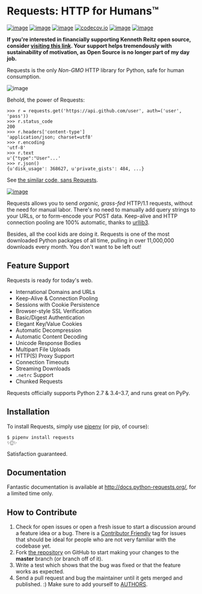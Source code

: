 Requests: HTTP for Humans™
==========================

[![image](https://img.shields.io/pypi/v/requests.svg)](https://pypi.org/project/requests/)
[![image](https://img.shields.io/pypi/l/requests.svg)](https://pypi.org/project/requests/)
[![image](https://img.shields.io/pypi/pyversions/requests.svg)](https://pypi.org/project/requests/)
[![codecov.io](https://codecov.io/github/requests/requests/coverage.svg?branch=master)](https://codecov.io/github/requests/requests)
[![image](https://img.shields.io/github/contributors/requests/requests.svg)](https://github.com/requests/requests/graphs/contributors)
[![image](https://img.shields.io/badge/Say%20Thanks-!-1EAEDB.svg)](https://saythanks.io/to/kennethreitz)

**If you're interested in financially supporting Kenneth Reitz open source, consider [visiting this link](https://cash.me/$KennethReitz). Your support helps tremendously with sustainability of motivation, as Open Source is no longer part of my day job.**

Requests is the only *Non-GMO* HTTP library for Python, safe for human
consumption.

![image](https://farm5.staticflickr.com/4317/35198386374_1939af3de6_k_d.jpg)

Behold, the power of Requests:

``` {.sourceCode .python}
>>> r = requests.get('https://api.github.com/user', auth=('user', 'pass'))
>>> r.status_code
200
>>> r.headers['content-type']
'application/json; charset=utf8'
>>> r.encoding
'utf-8'
>>> r.text
u'{"type":"User"...'
>>> r.json()
{u'disk_usage': 368627, u'private_gists': 484, ...}
```

See [the similar code, sans Requests](https://gist.github.com/973705).

[![image](https://raw.githubusercontent.com/requests/requests/master/docs/_static/requests-logo-small.png)](http://docs.python-requests.org/)

Requests allows you to send *organic, grass-fed* HTTP/1.1 requests,
without the need for manual labor. There's no need to manually add query
strings to your URLs, or to form-encode your POST data. Keep-alive and
HTTP connection pooling are 100% automatic, thanks to
[urllib3](https://github.com/shazow/urllib3).

Besides, all the cool kids are doing it. Requests is one of the most
downloaded Python packages of all time, pulling in over 11,000,000
downloads every month. You don't want to be left out!

Feature Support
---------------

Requests is ready for today's web.

-   International Domains and URLs
-   Keep-Alive & Connection Pooling
-   Sessions with Cookie Persistence
-   Browser-style SSL Verification
-   Basic/Digest Authentication
-   Elegant Key/Value Cookies
-   Automatic Decompression
-   Automatic Content Decoding
-   Unicode Response Bodies
-   Multipart File Uploads
-   HTTP(S) Proxy Support
-   Connection Timeouts
-   Streaming Downloads
-   `.netrc` Support
-   Chunked Requests

Requests officially supports Python 2.7 & 3.4–3.7, and runs great on
PyPy.

Installation
------------

To install Requests, simply use [pipenv](http://pipenv.org/) (or pip, of
course):

``` {.sourceCode .bash}
$ pipenv install requests
✨🍰✨
```

Satisfaction guaranteed.

Documentation
-------------

Fantastic documentation is available at
<http://docs.python-requests.org/>, for a limited time only.

How to Contribute
-----------------

1.  Check for open issues or open a fresh issue to start a discussion
    around a feature idea or a bug. There is a [Contributor
    Friendly](https://github.com/requests/requests/issues?direction=desc&labels=Contributor+Friendly&page=1&sort=updated&state=open)
    tag for issues that should be ideal for people who are not very
    familiar with the codebase yet.
2.  Fork [the repository](https://github.com/requests/requests) on
    GitHub to start making your changes to the **master** branch (or
    branch off of it).
3.  Write a test which shows that the bug was fixed or that the feature
    works as expected.
4.  Send a pull request and bug the maintainer until it gets merged and
    published. :) Make sure to add yourself to
    [AUTHORS](https://github.com/requests/requests/blob/master/AUTHORS.rst).

